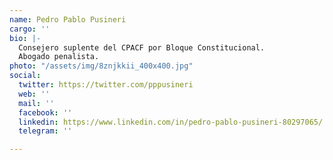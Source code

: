 ```yaml
---
name: Pedro Pablo Pusineri
cargo: ''
bio: |-
  Consejero suplente del CPACF por Bloque Constitucional.
  Abogado penalista.
photo: "/assets/img/8znjkkii_400x400.jpg"
social:
  twitter: https://twitter.com/pppusineri
  web: ''
  mail: ''
  facebook: ''
  linkedin: https://www.linkedin.com/in/pedro-pablo-pusineri-80297065/
  telegram: ''

---
```

